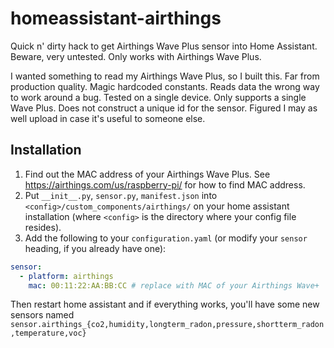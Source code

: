 # homeassistant-airthings
Quick n' dirty hack to get Airthings Wave Plus sensor into Home Assistant. Beware, very untested. Only works with Airthings Wave Plus.

I wanted something to read my Airthings Wave Plus, so I built this. Far from production quality. Magic hardcoded constants. Reads data the wrong way to work around a bug. Tested on a single device. Only supports a single Wave Plus. Does not construct a unique id for the sensor. Figured I may as well upload in case it's useful to someone else.

## Installation
1. Find out the MAC address of your Airthings Wave Plus. See https://airthings.com/us/raspberry-pi/ for how to find MAC address.
1. Put `__init__.py`, `sensor.py`, `manifest.json` into `<config>/custom_components/airthings/` on your home assistant installation (where `<config>` is the directory where your config file resides).
1. Add the following to your `configuration.yaml` (or modify your `sensor` heading, if you already have one):
```yaml
sensor:
  - platform: airthings
    mac: 00:11:22:AA:BB:CC # replace with MAC of your Airthings Wave+
```

Then restart home assistant and if everything works, you'll have some new sensors named `sensor.airthings_{co2,humidity,longterm_radon,pressure,shortterm_radon,temperature,voc}`
